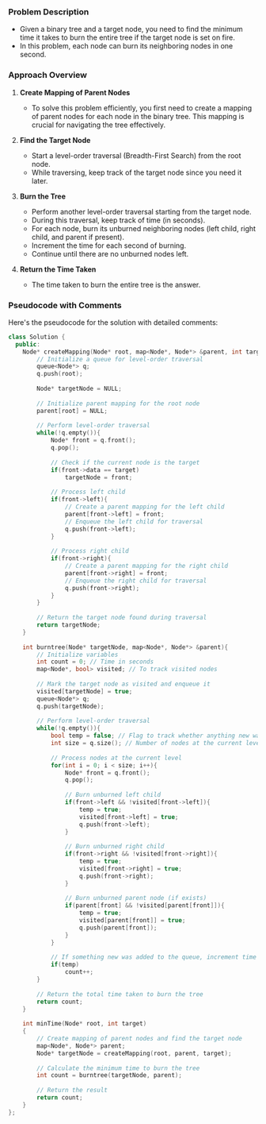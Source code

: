 
### Problem Description
- Given a binary tree and a target node, you need to find the minimum time it takes to burn the entire tree if the target node is set on fire.
- In this problem, each node can burn its neighboring nodes in one second.

### Approach Overview
1. **Create Mapping of Parent Nodes**
   - To solve this problem efficiently, you first need to create a mapping of parent nodes for each node in the binary tree. This mapping is crucial for navigating the tree effectively.

2. **Find the Target Node**
   - Start a level-order traversal (Breadth-First Search) from the root node.
   - While traversing, keep track of the target node since you need it later.

3. **Burn the Tree**
   - Perform another level-order traversal starting from the target node.
   - During this traversal, keep track of time (in seconds).
   - For each node, burn its unburned neighboring nodes (left child, right child, and parent if present).
   - Increment the time for each second of burning.
   - Continue until there are no unburned nodes left.

4. **Return the Time Taken**
   - The time taken to burn the entire tree is the answer.

### Pseudocode with Comments
Here's the pseudocode for the solution with detailed comments:

```cpp
class Solution {
  public:
    Node* createMapping(Node* root, map<Node*, Node*> &parent, int target){
        // Initialize a queue for level-order traversal
        queue<Node*> q;
        q.push(root);
        
        Node* targetNode = NULL;
        
        // Initialize parent mapping for the root node
        parent[root] = NULL;
        
        // Perform level-order traversal
        while(!q.empty()){
            Node* front = q.front();
            q.pop();
            
            // Check if the current node is the target
            if(front->data == target)
                targetNode = front;
            
            // Process left child
            if(front->left){
                // Create a parent mapping for the left child
                parent[front->left] = front;
                // Enqueue the left child for traversal
                q.push(front->left);
            }
            
            // Process right child
            if(front->right){
                // Create a parent mapping for the right child
                parent[front->right] = front;
                // Enqueue the right child for traversal
                q.push(front->right);
            }
        }
        
        // Return the target node found during traversal
        return targetNode;
    }
    
    int burntree(Node* targetNode, map<Node*, Node*> &parent){
        // Initialize variables
        int count = 0; // Time in seconds
        map<Node*, bool> visited; // To track visited nodes
        
        // Mark the target node as visited and enqueue it
        visited[targetNode] = true;
        queue<Node*> q;
        q.push(targetNode);
        
        // Perform level-order traversal
        while(!q.empty()){
            bool temp = false; // Flag to track whether anything new was added to the queue
            int size = q.size(); // Number of nodes at the current level
            
            // Process nodes at the current level
            for(int i = 0; i < size; i++){
                Node* front = q.front();
                q.pop();
                
                // Burn unburned left child
                if(front->left && !visited[front->left]){
                    temp = true;
                    visited[front->left] = true;
                    q.push(front->left);
                }
                
                // Burn unburned right child
                if(front->right && !visited[front->right]){
                    temp = true;
                    visited[front->right] = true;
                    q.push(front->right);
                }
                
                // Burn unburned parent node (if exists)
                if(parent[front] && !visited[parent[front]]){
                    temp = true;
                    visited[parent[front]] = true;
                    q.push(parent[front]);
                }
            }
            
            // If something new was added to the queue, increment time
            if(temp)
                count++;
        }
        
        // Return the total time taken to burn the tree
        return count;
    }
    
    int minTime(Node* root, int target) 
    {
        // Create mapping of parent nodes and find the target node
        map<Node*, Node*> parent;
        Node* targetNode = createMapping(root, parent, target);
        
        // Calculate the minimum time to burn the tree
        int count = burntree(targetNode, parent);
        
        // Return the result
        return count;
    }
};
```


